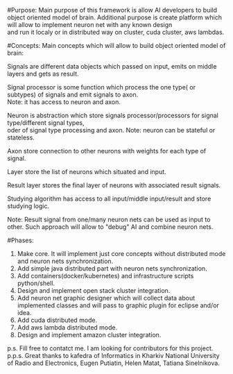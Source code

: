 #Purpose:
Main purpose of this framework is allow AI developers to build object oriented model of brain.
Additional purpose is create platform which will allow to implement neuron net with any known design  
and run it localy  or in distributed way on cluster, cuda cluster, aws lambdas.

#Concepts:
Main concepts which will allow to build object oriented model of brain:


Signals are different data objects which passed on input, emits on middle layers and gets as result.


Signal processor is some function which process the one type( or subtypes) of signals and emit signals to axon.  
Note: it has access to neuron and axon. 


Neuron is abstraction which store signals processor/processors for signal type/different signal types,  
 oder of signal type processing and axon. Note: neuron can be stateful or stateless.
 
 
Axon store connection to other neurons with weights for each type of signal.


Layer store the list of neurons which situated and input.


Result layer stores the final layer of neurons with associated result signals.


Studying algorithm has access  to all input/middle input/result and store studying logic.

Note: Result signal from one/many neuron nets can be used as input to other. Such approach will allow to "debug" AI and combine neuron nets.   

#Phases:
1. Make core. It will implement just core concepts without distributed mode and neuron nets synchronization.
2. Add simple java distributed part with neuron nets synchronization.
3. Add containers(docker/kubernetes) and infrastructure scripts python/shell.
4. Design and implement open stack cluster integration.
5. Add neuron net graphic designer which will collect data about implemented classes and will pass to graphic plugin for eclipse and/or idea.
6. Add cuda distributed mode.
7. Add aws lambda distributed mode.
8. Design and implement amazon cluster integration.

p.s. Fill free to contatct me. I am looking for contributors for this project.
p.p.s. Great thanks to kafedra of Informatics in Kharkiv National University of Radio and Electronics, Eugen Putiatin, Helen Matat, Tatiana Sinelnikova.
